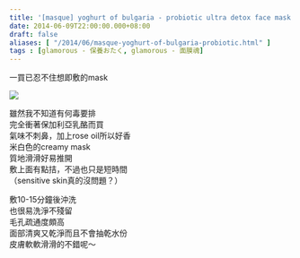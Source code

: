 ```yaml
---
title: '[masque] yoghurt of bulgaria - probiotic ultra detox face mask'
date: 2014-06-09T22:00:00.000+08:00
draft: false
aliases: [ "/2014/06/masque-yoghurt-of-bulgaria-probiotic.html" ]
tags : [glamorous - 保養おたく, glamorous - 面膜魂]
---
```


一買已忍不住想即敷的mask  

![](/images/yoghurtofbulgariadetox.jpg)

雖然我不知道有何毒要排  
完全衝著保加利亞乳酪而買  
氣味不刺鼻，加上rose oil所以好香  
米白色的creamy mask  
質地滑滑好易推開  
敷上面有點拮，不過也只是短時間  
（sensitive skin真的沒問題？）

  

敷10-15分鐘後沖洗  
也很易洗淨不殘留  
毛孔疏通度頗高  
面部清爽又乾淨而且不會抽乾水份  
皮膚軟軟滑滑的不錯呢～
